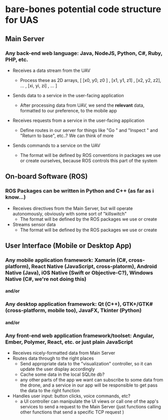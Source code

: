 # bare-bones potential code structure for UAS


## Main Server
### Any back-end web language: Java, NodeJS, Python, C#, Ruby, PHP, etc.
* Receives a data stream from the UAV
  * Process these as 2D arrays, [  [x0, y0, z0 ] , [x1, y1, z1] , [x2, y2, z2], ... , [xi, yi, zi] , ... ]
* Sends data to a service in the user-facing application
  * After processing data from UAV, we send the **relevant** data, formatted to our preference, to the mobile app

* Receives requests from a service in the user-facing application
  * Define routes in our server for things like "Go <coordinates>" and "Inspect <coordinates>" and "Return to base", etc..? We can think of more
* Sends commands to a service on the UAV
  * The format will be defined by ROS conventions in packages we use or create ourselves, because ROS controls this part of the system




## On-board Software (ROS)
### ROS Packages can be written in Python and C++ (as far as i know...)
* Receives directives from the Main Server, but will operate autonomously, obviously with some sort of "killswitch"
  * The format will be defined by the ROS packages we use or create
* Streams sensor data
  * The format will be defined by the ROS packages we use or create

## User Interface (Mobile or Desktop App)
### Any mobile application framework: Xamarin (C#, cross-platform), React Native (JavaScript, cross-platorm), Android Native (Java), iOS Native (Swift or Objective-C?), Windows Native (C#, we're not doing this) 
#### and/or
### Any desktop application framework: Qt (C++), GTK+/GTK# (cross-platform, mobile too), JavaFX, Tkinter (Python)
#### and/or
### Any front-end web application framework/toolset: Angular, Ember, Polymer, React, etc. or just plain JavaScript

* Receives nicely-formatted data from Main Server
* Routes data through to the right places
  * Send appropriate data to the "visualization" controller, so it can update the user display accordingly
  * Cache some data in the local SQLite db? 
  * any other parts of the app we want can subscribe to some data from the drone, and a service in our app will be responsible to get pass the data to the right function
* Handles user input: button clicks, voice commands, etc?
  * a UI controller can manipulate the UI views or call one of the app's services to send a request to the Main Server (just functions calling other functions that send a specific TCP request )
